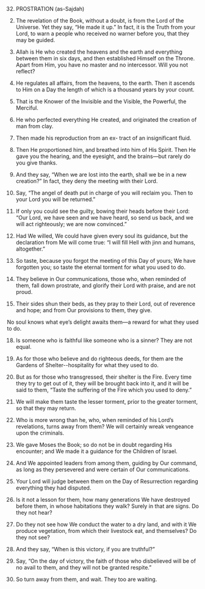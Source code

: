 32. PROSTRATION (as-Sajdah)

<!-- 1. Alif, Lam, Meem. -->
2. The revelation of the Book, without a doubt,
is from the Lord of the Universe.
Yet they say, “He made it up.” In fact, it is
the Truth from your Lord, to warn a people
who received no warner before you, that they
may be guided.

4. Allah is He who created the heavens and the earth and everything between them in six days, and then established Himself on the Throne. Apart from Him, you have no master and no intercessor. Will you not reflect?

5. He regulates all affairs, from the heavens, to
the earth. Then it ascends to Him on a Day
the length of which is a thousand years by
your count.
6. That is the Knower of the Invisible and the
Visible, the Powerful, the Merciful.
7. He who perfected everything He created,
and originated the creation of man from clay.
8. Then made his reproduction from an ex-
tract of an insignificant fluid.
9. Then He proportioned him, and breathed
into him of His Spirit. Then He gave you the
hearing, and the eyesight, and the brains—but rarely do you give thanks.

10. And they say, “When we are lost into the earth, shall we be in a new creation?” In fact, they deny the meeting with their Lord.

11. Say, “The angel of death put in charge of
you will reclaim you. Then to your Lord you
will be returned.”

12. If only you could see the guilty, bowing their heads before their Lord: “Our Lord, we have seen and we have heard, so send us back, and we will act righteously; we are now convinced.”

13. Had We willed, We could have given every soul its guidance, but the declaration from Me will come true: “I will fill Hell with jinn and humans, altogether.”

14. So taste, because you forgot the meeting of this Day of yours; We have forgotten you; so taste the eternal torment for what you used to do.

15. They believe in Our communications, those who, when reminded of them, fall down prostrate, and glorify their Lord with praise, and are not proud.

16. Their sides shun their beds, as they pray to their Lord, out of reverence and hope; and from Our provisions to them, they give.


No soul knows what eye’s delight awaits them—a reward for what they used to do.

18. Is someone who is faithful like someone who is a sinner? They are not equal.

19. As for those who believe and do righteous deeds, for them are the Gardens of Shelter--hospitality for what they used to do.

20. But as for those who transgressed, their shelter is the Fire. Every time they try to get out of it, they will be brought back into it, and it will be said to them, “Taste the suffering of the Fire which you used to deny.”

21. We will make them taste the lesser torment, prior to the greater torment, so that they may return. 

22. Who is more wrong than he, who, when reminded of his Lord’s revelations, turns away from them? We will certainly wreak vengeance upon the criminals.

23. We gave Moses the Book; so do not be in doubt regarding His encounter; and We made it a guidance for the Children of Israel.

24. And We appointed leaders from among them, guiding by Our command, as long as they persevered and were certain of Our communications.

25. Your Lord will judge between them on the Day of Resurrection regarding everything they had disputed.

26. Is it not a lesson for them, how many generations We have destroyed before them, in whose habitations they walk? Surely in that are signs. Do they not hear?

27. Do they not see how We conduct the water to a dry land, and with it We produce vegetation, from which their livestock eat, and themselves? Do they not see?

28. And they say, “When is this victory, if you are truthful?”

29. Say, “On the day of victory, the faith of those who disbelieved will be of no avail to them, and they will not be granted respite.”

30. So turn away from them, and wait. They too are waiting.